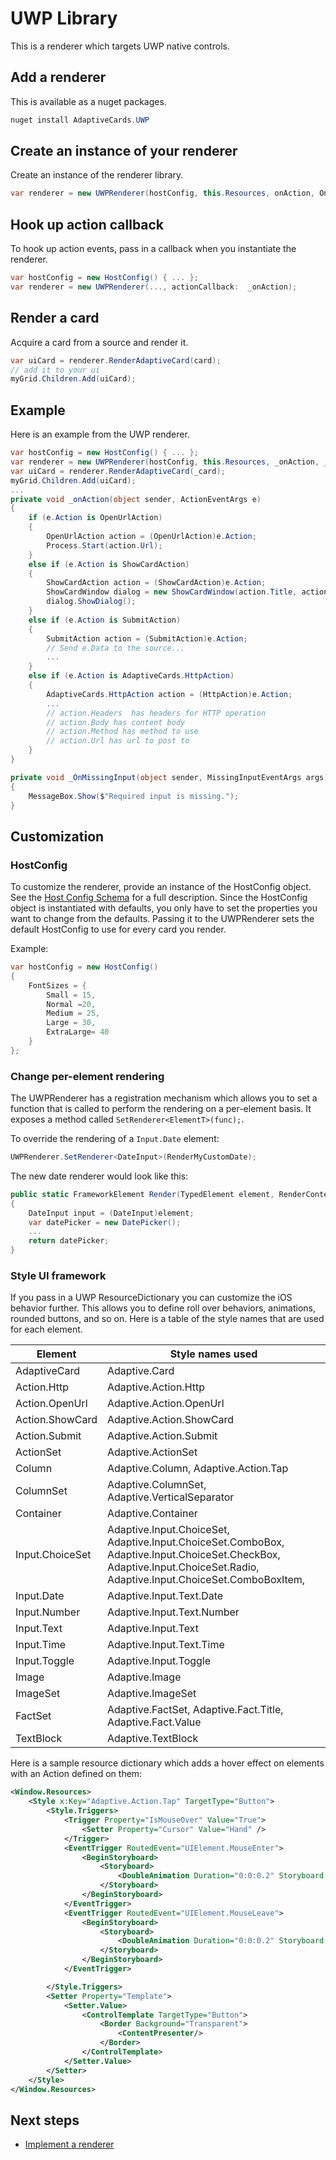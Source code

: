 # UWP Library
This is a renderer which targets UWP native controls.

## Add a renderer
This is available as a nuget packages. 
```csharp
nuget install AdaptiveCards.UWP
```
## Create an instance of your renderer
Create an instance of the renderer library. 
```csharp
var renderer = new UWPRenderer(hostConfig, this.Resources, onAction, OnMissingInput);
```

## Hook up action callback
To hook up action events, pass in a callback when you instantiate the renderer.
```csharp
var hostConfig = new HostConfig() { ... };
var renderer = new UWPRenderer(..., actionCallback:  _onAction);
```

## Render a card
Acquire a card from a source and render it.

```csharp
var uiCard = renderer.RenderAdaptiveCard(card);
// add it to your ui
myGrid.Children.Add(uiCard);
```

## Example
Here is an example from the UWP renderer.

```csharp
var hostConfig = new HostConfig() { ... };
var renderer = new UWPRenderer(hostConfig, this.Resources, _onAction, _OnMissingInput);
var uiCard = renderer.RenderAdaptiveCard(_card);
myGrid.Children.Add(uiCard);
...
private void _onAction(object sender, ActionEventArgs e)
{
    if (e.Action is OpenUrlAction)
    {
        OpenUrlAction action = (OpenUrlAction)e.Action;
        Process.Start(action.Url);
    }
    else if (e.Action is ShowCardAction)
    {
        ShowCardAction action = (ShowCardAction)e.Action;
        ShowCardWindow dialog = new ShowCardWindow(action.Title, action, this.Resources);
        dialog.ShowDialog();
    }
    else if (e.Action is SubmitAction)
    {
        SubmitAction action = (SubmitAction)e.Action;
        // Send e.Data to the source...
        ...
    }
    else if (e.Action is AdaptiveCards.HttpAction)
    {
        AdaptiveCards.HttpAction action = (HttpAction)e.Action;
        ... 
        // action.Headers  has headers for HTTP operation
        // action.Body has content body
        // action.Method has method to use
        // action.Url has url to post to
    }
}

private void _OnMissingInput(object sender, MissingInputEventArgs args)
{
    MessageBox.Show($"Required input is missing.");
}
```

## Customization

### HostConfig 
To customize the renderer, provide an instance of the HostConfig object. See the [Host Config Schema](../HostConfigSchema.md) for a full description. Since the HostConfig object is instantiated with defaults, you only have to set the properties you want to change from the defaults.
Passing it to the UWPRenderer sets the default HostConfig to use for every card you render.

Example:
```csharp
var hostConfig = new HostConfig() 
{
    FontSizes = {
        Small = 15,
        Normal =20,
        Medium = 25,
        Large = 30,
        ExtraLarge= 40
    }
};
```
### Change per-element rendering
The UWPRenderer has a registration mechanism which allows you to set a function that is called to perform the
rendering on a per-element basis.  It exposes a method called `SetRenderer<ElementT>(func);`. 

To override the rendering of a `Input.Date` element:
```csharp
UWPRenderer.SetRenderer<DateInput>(RenderMyCustomDate);
```
The new date renderer would look like this:
```csharp
public static FrameworkElement Render(TypedElement element, RenderContext context)
{
    DateInput input = (DateInput)element;
    var datePicker = new DatePicker();
    ...
    return datePicker;
}
```
### Style UI framework
If you pass in a UWP ResourceDictionary you can customize the iOS behavior further. This
allows you to define roll over behaviors, animations, rounded buttons, and so on.  Here is a table of the 
style names that are used for each element.   

| Element | Style names used|
|---|---|
| AdaptiveCard | Adaptive.Card| 
| Action.Http | Adaptive.Action.Http |
| Action.OpenUrl  | Adaptive.Action.OpenUrl  |
| Action.ShowCard | Adaptive.Action.ShowCard |
| Action.Submit  | Adaptive.Action.Submit  |
| ActionSet | Adaptive.ActionSet |
| Column | Adaptive.Column, Adaptive.Action.Tap |
| ColumnSet | Adaptive.ColumnSet, Adaptive.VerticalSeparator |
| Container | Adaptive.Container|
| Input.ChoiceSet | Adaptive.Input.ChoiceSet,  Adaptive.Input.ChoiceSet.ComboBox, Adaptive.Input.ChoiceSet.CheckBox,  Adaptive.Input.ChoiceSet.Radio,  Adaptive.Input.ChoiceSet.ComboBoxItem, |
| Input.Date | Adaptive.Input.Text.Date
| Input.Number | Adaptive.Input.Text.Number |
| Input.Text | Adaptive.Input.Text |
| Input.Time | Adaptive.Input.Text.Time |
| Input.Toggle| Adaptive.Input.Toggle|
| Image  | Adaptive.Image |
| ImageSet  | Adaptive.ImageSet |
| FactSet | Adaptive.FactSet, Adaptive.Fact.Title, Adaptive.Fact.Value|
| TextBlock  | Adaptive.TextBlock |

Here is a sample resource dictionary which adds a hover effect on elements with an Action defined on them:
```xml
<Window.Resources>
    <Style x:Key="Adaptive.Action.Tap" TargetType="Button">
        <Style.Triggers>
            <Trigger Property="IsMouseOver" Value="True">
                <Setter Property="Cursor" Value="Hand" />
            </Trigger>
            <EventTrigger RoutedEvent="UIElement.MouseEnter">
                <BeginStoryboard>
                    <Storyboard>
                        <DoubleAnimation Duration="0:0:0.2" Storyboard.TargetProperty="Opacity" To="0.7" />
                    </Storyboard>
                </BeginStoryboard>
            </EventTrigger>
            <EventTrigger RoutedEvent="UIElement.MouseLeave">
                <BeginStoryboard>
                    <Storyboard>
                        <DoubleAnimation Duration="0:0:0.2" Storyboard.TargetProperty="Opacity" To="1.0" />
                    </Storyboard>
                </BeginStoryboard>
            </EventTrigger>

        </Style.Triggers>
        <Setter Property="Template">
            <Setter.Value>
                <ControlTemplate TargetType="Button">
                    <Border Background="Transparent">
                        <ContentPresenter/>
                    </Border>
                </ControlTemplate>
            </Setter.Value>
        </Setter>
    </Style>
</Window.Resources>
```

## Next steps

* [Implement a renderer](../ImplementingRenderer.md) 


